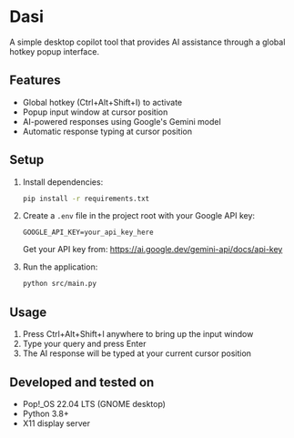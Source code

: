 # Dasi

A simple desktop copilot tool that provides AI assistance through a global hotkey popup interface.

## Features

- Global hotkey (Ctrl+Alt+Shift+I) to activate
- Popup input window at cursor position
- AI-powered responses using Google's Gemini model
- Automatic response typing at cursor position

## Setup

1. Install dependencies:

   ```bash
   pip install -r requirements.txt
   ```

2. Create a `.env` file in the project root with your Google API key:

   ```
   GOOGLE_API_KEY=your_api_key_here
   ```

   Get your API key from: https://ai.google.dev/gemini-api/docs/api-key

3. Run the application:
   ```bash
   python src/main.py
   ```

## Usage

1. Press Ctrl+Alt+Shift+I anywhere to bring up the input window
2. Type your query and press Enter
3. The AI response will be typed at your current cursor position

## Developed and tested on

- Pop!\_OS 22.04 LTS (GNOME desktop)
- Python 3.8+
- X11 display server
